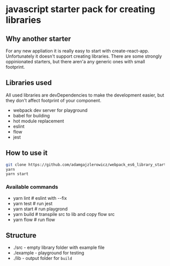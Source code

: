 # javascript starter pack for creating libraries

## Why another starter

For any new appliation it is really easy to start with create-react-app. Unfortunately it doesn't support creating libraries. There are some strongly oppinionated starters, but there aren'a any generic ones with small footprint.


## Libraries used

All used libraries are devDependencies to make the development easier, but they don't affect footprint of your component.

* webpack dev server for playground
* babel for building
* hot module replacement
* eslint
* flow
* jest


## How to use it
```sh
git clone https://github.com/adamgajzlerowicz/webpack_es6_library_starter.git my-component
yarn
yarn start
```


### Available commands

* yarn lint     # eslint with --fix
* yarn test     # run jest
* yarn start    # run playgrond
* yarn build    # transpile src to lib and copy flow src
* yarn flow     # run flow

## Structure

* ./src - empty library folder with example file
* ./example - playground for testing
* ./lib - output folder for `build`
